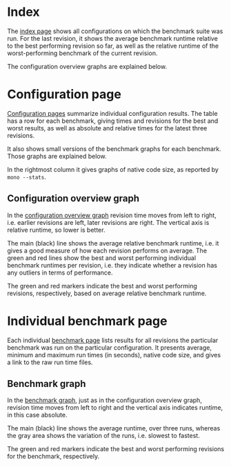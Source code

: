 # Index

The
[index page](http://storage.bos.xamarin.com/mono-gcbench/index.html)
shows all configurations on which the benchmark suite was run.  For
the last revision, it shows the average benchmark runtime relative to
the best performing revision so far, as well as the relative runtime
of the worst-performing benchmark of the current revision.

The configuration overview graphs are explained below.

# Configuration page

[Configuration pages](http://storage.bos.xamarin.com/mono-gcbench/default-sgen/index.html)
summarize individual configuration results.  The table has a row for
each benchmark, giving times and revisions for the best and worst
results, as well as absolute and relative times for the latest three
revisions.

It also shows small versions of the benchmark graphs for each
benchmark.  Those graphs are explained below.

In the rightmost column it gives graphs of native code size, as
reported by `mono --stats`.

## Configuration overview graph

In the
[configuration overview graph](http://storage.bos.xamarin.com/mono-gcbench/default-sgen/combined_large.png)
revision time moves from left to right, i.e. earlier revisions are
left, later revisions are right.  The vertical axis is relative
runtime, so lower is better.

The main (black) line shows the average relative benchmark runtime,
i.e. it gives a good measure of how each revision performs on
average.  The green and red lines show the best and worst performing
individual benchmark runtimes per revision, i.e. they indicate whether
a revision has any outliers in terms of performance.

The green and red markers indicate the best and worst performing
revisions, respectively, based on average relative benchmark runtime.

# Individual benchmark page

Each individual
[benchmark page](http://storage.bos.xamarin.com/mono-gcbench/default-sgen/graph4.html)
lists results for all revisions the particular benchmark was run on
the particular configuration.  It presents average, minimum and
maximum run times (in seconds), native code size, and gives a link to
the raw run time files.

## Benchmark graph

In the
[benchmark graph](http://storage.bos.xamarin.com/mono-gcbench/default-sgen/graph4_large.png),
just as in the configuration overview graph, revision time moves from
left to right and the vertical axis indicates runtime, in this case
absolute.

The main (black) line shows the average runtime, over three runs,
whereas the gray area shows the variation of the runs, i.e. slowest to
fastest.

The green and red markers indicate the best and worst performing
revisions for the benchmark, respectively.
